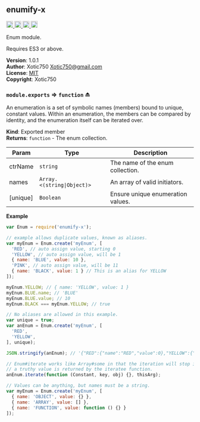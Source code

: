<a name="module_enumify-x"></a>

## enumify-x
<a href="https://travis-ci.org/Xotic750/enumify-x"
title="Travis status">
<img
src="https://travis-ci.org/Xotic750/enumify-x.svg?branch=master"
alt="Travis status" height="18">
</a>
<a href="https://david-dm.org/Xotic750/enumify-x"
title="Dependency status">
<img src="https://david-dm.org/Xotic750/enumify-x.svg"
alt="Dependency status" height="18"/>
</a>
<a
href="https://david-dm.org/Xotic750/enumify-x#info=devDependencies"
title="devDependency status">
<img src="https://david-dm.org/Xotic750/enumify-x/dev-status.svg"
alt="devDependency status" height="18"/>
</a>
<a href="https://badge.fury.io/js/enumify-x" title="npm version">
<img src="https://badge.fury.io/js/enumify-x.svg"
alt="npm version" height="18">
</a>

Enum module.

Requires ES3 or above.

**Version**: 1.0.1  
**Author**: Xotic750 <Xotic750@gmail.com>  
**License**: [MIT](&lt;https://opensource.org/licenses/MIT&gt;)  
**Copyright**: Xotic750  
<a name="exp_module_enumify-x--module.exports"></a>

### `module.exports` ⇒ <code>function</code> ⏏
An enumeration is a set of symbolic names (members) bound to unique, constant
values. Within an enumeration, the members can be compared by identity, and
the enumeration itself can be iterated over.

**Kind**: Exported member  
**Returns**: <code>function</code> - The enum collection.  

| Param | Type | Description |
| --- | --- | --- |
| ctrName | <code>string</code> | The name of the enum collection. |
| names | <code>Array.&lt;(string\|Object)&gt;</code> | An array of valid initiators. |
| [unique] | <code>Boolean</code> | Ensure unique enumeration values. |

**Example**  
```js
var Enum = require('enumify-x');

// example allows duplicate values, known as aliases.
var myEnum = Enum.create('myEnum', [
  'RED', // auto assign value, starting 0
  'YELLOW', // auto assign value, will be 1
  { name: 'BLUE', value: 10 },
  'PINK', // auto assign value, will be 11
  { name: 'BLACK', value: 1 } // This is an alias for YELLOW
]);

myEnum.YELLOW; // { name: 'YELLOW', value: 1 }
myEnum.BLUE.name; // 'BLUE'
myEnum.BLUE.value; // 10
myEnum.BLACK === myEnum.YELLOW; // true

// No aliases are allowed in this example.
var unique = true;
var anEnum = Enum.create('myEnum', [
  'RED',
  'YELLOW',
], unique);

JSON.stringify(anEnum); // '{"RED":{"name":"RED","value":0},"YELLOW":{"name":"YELLOW","value":1}}'

// Enum#iterate works like Array#some in that the iteration will stop if
// a truthy value is returned by the iteratee function.
anEnum.iterate(function (Constant, key, obj) {}, thisArg);

// Values can be anything, but names must be a string.
var myEnum = Enum.create('myEnum', [
  { name: 'OBJECT', value: {} },
  { name: 'ARRAY', value: [] },
  { name: 'FUNCTION', value: function () {} }
]);
```
